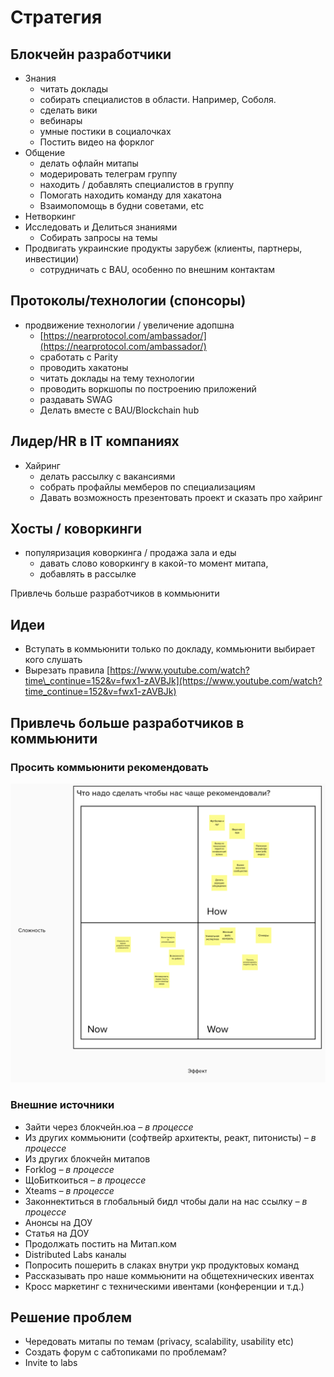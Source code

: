 # Стратегия

## Блокчейн разработчики

* Знания
  * читать доклады
  * собирать специалистов в области. Например, Соболя.
  * сделать вики
  * вебинары
  * умные постики в социалочках
  * Постить видео на форклог
* Общение
  * делать офлайн митапы
  * модерировать телеграм группу
  * находить / добавлять специалистов в группу
  * Помогать находить команду для хакатона
  * Взаимопомощь в будни советами, etc
* Нетворкинг
* Исследовать и Делиться знаниями
  * Собирать запросы на темы
* Продвигать украинские продукты зарубеж \(клиенты, партнеры, инвестиции\)
  * сотрудничать с BAU, особенно по внешним контактам

## Протоколы/технологии \(спонсоры\)

* продвижение технологии / увеличение адопшна
  * [https://nearprotocol.com/ambassador/](https://nearprotocol.com/ambassador/)
  * сработать с Parity
  * проводить хакатоны
  * читать доклады на тему технологии
  * проводить воркшопы по построению приложений
  * раздавать SWAG
  * Делать вместе с BAU/Blockchain hub

## Лидер/HR в IT компаниях

* Хайринг
  * делать рассылку с вакансиями
  * собрать профайлы мемберов по специализациям
  * Давать возможность презентовать проект и сказать про хайринг

## Хосты / коворкинги

* популяризация коворкинга / продажа зала и еды
  * давать слово коворкингу в какой-то момент митапа,
  * добавлять в рассылке

Привлечь больше разработчиков в коммьюнити

## Идеи

* Вступать в коммьюнити только по докладу, коммьюнити выбирает кого слушать
* Вырезать правила [https://www.youtube.com/watch?time\_continue=152&v=fwx1-zAVBJk](https://www.youtube.com/watch?time_continue=152&v=fwx1-zAVBJk)

## Привлечь больше разработчиков в коммьюнити

### Просить коммьюнити рекомендовать

![](.gitbook/assets/image.png)

### Внешние источники

* Зайти через блокчейн.юа _– в процессе_
* Из других коммьюнити \(софтвейр архитекты, реакт, питонисты\) _– в процессе_
* Из других блокчейн митапов
* Forklog _– в процессе_
* ЩоБиткоиться _– в процессе_
* Xteams _– в процессе_
* Законнектиться в глобальный бидл чтобы дали на нас ссылку  _– в процессе_
* Анонсы на ДОУ
* Статья на ДОУ
* Продолжать постить на Митап.ком
* Distributed Labs каналы
* Попросить пошерить в слаках внутри укр продуктовых команд
* Рассказывать про наше коммьюнити на общетехнических ивентах
* Кросс маркетинг с техническими ивентами \(конференции и т.д.\)

## Решение проблем

* Чередовать митапы по темам \(privacy, scalability, usability etc\)
* Создать форум с сабтопиками по проблемам?
* Invite to labs

